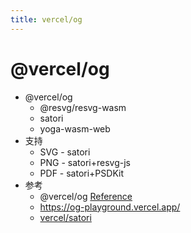 ```yaml
---
title: vercel/og
---
```


# @vercel/og

- @vercel/og
  - @resvg/resvg-wasm
  - satori
  - yoga-wasm-web
- 支持
  - SVG - satori
  - PNG - satori+resvg-js
  - PDF - satori+PSDKit
- 参考
  - @vercel/og [Reference](https://vercel.com/docs/functions/og-image-generation/og-image-api)
  - https://og-playground.vercel.app/
  - [vercel/satori](https://github.com/vercel/satori)
